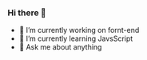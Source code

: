 ### Hi there 👋

- 🔭 I’m currently working on fornt-end 
- 🌱 I’m currently learning JavsScript
- 💬 Ask me about anything


